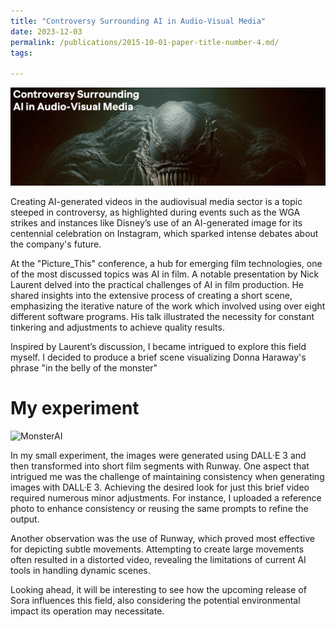 ```yaml
---
title: "Controversy Surrounding AI in Audio-Visual Media"
date: 2023-12-03
permalink: /publications/2015-10-01-paper-title-number-4.md/
tags:

---
```


![Monster](/images/Monster.png)

Creating AI-generated videos in the audiovisual media sector is a topic steeped in controversy, as highlighted during events such as the WGA strikes and instances like Disney’s use of an AI-generated image for its centennial celebration on Instagram, which sparked intense debates about the company's future.

At the "Picture_This" conference, a hub for emerging film technologies, one of the most discussed topics was AI in film. A notable presentation by Nick Laurent delved into the practical challenges of AI in film production. He shared insights into the extensive process of creating a short scene, emphasizing the iterative nature of the work which involved using over eight different software programs. His talk illustrated the necessity for constant tinkering and adjustments to achieve quality results.

Inspired by Laurent’s discussion, I became intrigued to explore this field myself. I decided to produce a brief scene visualizing Donna Haraway's phrase "in the belly of the monster"

My experiment
======
![MonsterAI](/images/Bellyofthemonster.gif)


In my small experiment, the images were generated using DALL·E 3 and then transformed into short film segments with Runway. One aspect that intrigued me was the challenge of maintaining consistency when generating images with DALL·E 3. Achieving the desired look for just this brief video required numerous minor adjustments. For instance, I uploaded a reference photo to enhance consistency or reusing the same prompts to refine the output.

Another observation was the use of Runway, which proved most effective for depicting subtle movements. Attempting to create large movements often resulted in a distorted video, revealing the limitations of current AI tools in handling dynamic scenes.

Looking ahead, it will be interesting to see how the upcoming release of Sora influences this field, also considering the potential environmental impact its operation may necessitate.




